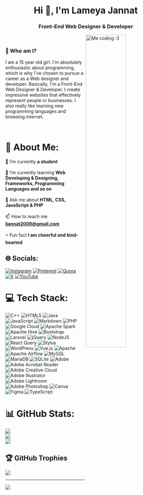 <h1 align="center">Hi 👋, I'm Lameya Jannat</h1>
<h3 align="center">Front-End Web Designer & Developer</h3>

<section>
  <img align="right" width="50%" src="https://raw.githubusercontent.com/oestradiol/oestradiol/main/me-coding.gif" alt="Me coding :3" /> <br>
  <h3>🌟 Who am I?</h3>
  <p>
    I am a 15 year old girl. I'm absolutely enthusiastic about programming, which is why I've chosen to pursue a career as a Web designer and developer. Basically, I'm a Front-End Web Designer & Developer. I create impressive websites that effectively represent people or businesses. I also really like learning new programming languages and browsing internet. 
  </p> <br>
</section>

# 💫 About Me:
🔭 I’m currently **a student**<br><br>🌱 I’m currently learning **Web Developing & Designing, Frameworks, Programming Languages and so on**<br><br> 💬 Ask me about **HTML, CSS, JavaScript & PHP**<br><br> 📫 How to reach me **ljannat2009@gmail.com**<br><br> ⚡ Fun fact **I am cheerful and kind-hearted**<br>


## 🌐 Socials:
[![Instagram](https://img.shields.io/badge/Instagram-%23E4405F.svg?logo=Instagram&logoColor=white)](https://instagram.com/lame_ya_jannat) [![Pinterest](https://img.shields.io/badge/Pinterest-%23E60023.svg?logo=Pinterest&logoColor=white)](https://pinterest.com/ljannat2009) [![Quora](https://img.shields.io/badge/Quora-%23B92B27.svg?logo=Quora&logoColor=white)](https://quora.com/profile/lameyajannat) [![X](https://img.shields.io/badge/X-black.svg?logo=X&logoColor=white)](https://x.com/lameya2009) [![YouTube](https://img.shields.io/badge/YouTube-%23FF0000.svg?logo=YouTube&logoColor=white)](https://youtube.com/@lameya_2009) 

# 💻 Tech Stack:
![C++](https://img.shields.io/badge/c++-%2300599C.svg?style=for-the-badge&logo=c%2B%2B&logoColor=white) ![HTML5](https://img.shields.io/badge/html5-%23E34F26.svg?style=for-the-badge&logo=html5&logoColor=white) ![Java](https://img.shields.io/badge/java-%23ED8B00.svg?style=for-the-badge&logo=openjdk&logoColor=white) ![JavaScript](https://img.shields.io/badge/javascript-%23323330.svg?style=for-the-badge&logo=javascript&logoColor=%23F7DF1E) ![Markdown](https://img.shields.io/badge/markdown-%23000000.svg?style=for-the-badge&logo=markdown&logoColor=white) ![PHP](https://img.shields.io/badge/php-%23777BB4.svg?style=for-the-badge&logo=php&logoColor=white) ![Google Cloud](https://img.shields.io/badge/GoogleCloud-%234285F4.svg?style=for-the-badge&logo=google-cloud&logoColor=white) ![Apache Spark](https://img.shields.io/badge/Apache%20Spark-FDEE21?style=for-the-badge&logo=apachespark&logoColor=black) ![Apache Hive](https://img.shields.io/badge/Apache%20Hive-FDEE21?style=for-the-badge&logo=apachehive&logoColor=black) ![Bootstrap](https://img.shields.io/badge/bootstrap-%238511FA.svg?style=for-the-badge&logo=bootstrap&logoColor=white) ![Laravel](https://img.shields.io/badge/laravel-%23FF2D20.svg?style=for-the-badge&logo=laravel&logoColor=white) ![jQuery](https://img.shields.io/badge/jquery-%230769AD.svg?style=for-the-badge&logo=jquery&logoColor=white) ![NodeJS](https://img.shields.io/badge/node.js-6DA55F?style=for-the-badge&logo=node.js&logoColor=white) ![React Query](https://img.shields.io/badge/-React%20Query-FF4154?style=for-the-badge&logo=react%20query&logoColor=white) ![Stylus](https://img.shields.io/badge/stylus-%23ff6347.svg?style=for-the-badge&logo=stylus&logoColor=white) ![WordPress](https://img.shields.io/badge/WordPress-%23117AC9.svg?style=for-the-badge&logo=WordPress&logoColor=white) ![Vue.js](https://img.shields.io/badge/vue.js-%2335495e.svg?style=for-the-badge&logo=vuedotjs&logoColor=%234FC08D) ![Apache](https://img.shields.io/badge/apache-%23D42029.svg?style=for-the-badge&logo=apache&logoColor=white) ![Apache Airflow](https://img.shields.io/badge/Apache%20Airflow-017CEE?style=for-the-badge&logo=Apache%20Airflow&logoColor=white) ![MySQL](https://img.shields.io/badge/mysql-%2300000f.svg?style=for-the-badge&logo=mysql&logoColor=white) ![MariaDB](https://img.shields.io/badge/MariaDB-003545?style=for-the-badge&logo=mariadb&logoColor=white) ![SQLite](https://img.shields.io/badge/sqlite-%2307405e.svg?style=for-the-badge&logo=sqlite&logoColor=white) ![Adobe](https://img.shields.io/badge/adobe-%23FF0000.svg?style=for-the-badge&logo=adobe&logoColor=white) ![Adobe Acrobat Reader](https://img.shields.io/badge/Adobe%20Acrobat%20Reader-EC1C24.svg?style=for-the-badge&logo=Adobe%20Acrobat%20Reader&logoColor=white) ![Adobe Creative Cloud](https://img.shields.io/badge/Adobe%20Creative%20Cloud-DA1F26.svg?style=for-the-badge&logo=Adobe%20Creative%20Cloud&logoColor=white) ![Adobe Illustrator](https://img.shields.io/badge/adobe%20illustrator-%23FF9A00.svg?style=for-the-badge&logo=adobe%20illustrator&logoColor=white) ![Adobe Lightroom](https://img.shields.io/badge/Adobe%20Lightroom-31A8FF.svg?style=for-the-badge&logo=Adobe%20Lightroom&logoColor=white) ![Adobe Photoshop](https://img.shields.io/badge/adobe%20photoshop-%2331A8FF.svg?style=for-the-badge&logo=adobe%20photoshop&logoColor=white) ![Canva](https://img.shields.io/badge/Canva-%2300C4CC.svg?style=for-the-badge&logo=Canva&logoColor=white) ![Figma](https://img.shields.io/badge/figma-%23F24E1E.svg?style=for-the-badge&logo=figma&logoColor=white) ![TypeScript](https://img.shields.io/badge/typescript-%23007ACC.svg?style=for-the-badge&logo=typescript&logoColor=white)
# 📊 GitHub Stats:
![](https://github-readme-stats.vercel.app/api?username=lameyajannat&theme=jolly&hide_border=false&include_all_commits=false&count_private=false)<br/>
![](https://github-readme-streak-stats.herokuapp.com/?user=lameyajannat&theme=jolly&hide_border=false)<br/>
![](https://github-readme-stats.vercel.app/api/top-langs/?username=lameyajannat&theme=jolly&hide_border=false&include_all_commits=false&count_private=false&layout=compact)

## 🏆 GitHub Trophies
![](https://github-profile-trophy.vercel.app/?username=lameyajannat&theme=juicyfresh&no-frame=false&no-bg=true&margin-w=4)

---
[![](https://visitcount.itsvg.in/api?id=lameyajannat&icon=9&color=5)](https://visitcount.itsvg.in)

<!-- Proudly created with GPRM ( https://gprm.itsvg.in ) -->
